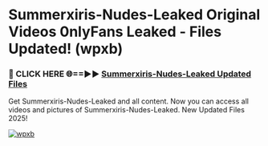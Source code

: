 # Summerxiris-Nudes-Leaked Original Videos 0nlyFans Leaked - Files Updated! (wpxb)

<h3>🔴 CLICK HERE 🌐==►► <a href="https://tinyurl.com/4mcuefdz" rel="nofollow">Summerxiris-Nudes-Leaked Updated Files</a></h3>

Get Summerxiris-Nudes-Leaked and all content. Now you can access all videos and pictures of Summerxiris-Nudes-Leaked. New Updated Files 2025!

[![wpxb](https://i.imgur.com/StAQSOY.gif)](https://tinyurl.com/4mcuefdz)

